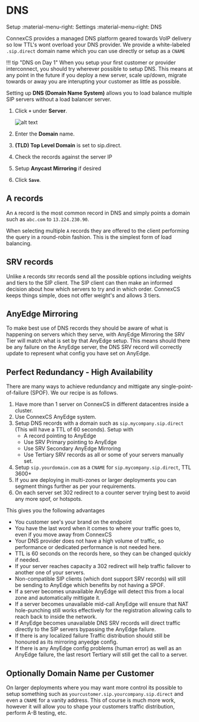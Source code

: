 # DNS
Setup :material-menu-right: Settings :material-menu-right: DNS

ConnexCS provides a managed DNS platform geared towards VoIP delivery so low TTL's wont overload your DNS provider.
We provide a white-labeled `.sip.direct` domain name which you can use directly or setup as a `CNAME`

!!! tip "DNS on Day 1"
	When you setup your first customer or provider interconnect, you should try wherever possible to setup DNS. This means at any point in the future
	if you deploy a new server, scale up/down, migrate towards or away you are interupting your customer as little as possible.

Setting up **DNS (Domain Name System)** allows you to load balance multiple SIP servers without a load balancer server.

1. Click **`+`** under **Server**.

    ![alt text][dns]

2. Enter the **Domain** name. 
3. **(TLD) Top Level Domain** is set to sip.direct.
4. Check the records against the server IP
5. Setup **Anycast Mirroring** if desired
7. Click **`Save`**.

## A records

An `A` record is the most common record in DNS and simply points a domain such as `abc.com` to `13.224.230.90`.

When selecting multiple `A` records they are offered to the client performing the query in a round-robin fashion. This is the simplest form of load balancing.

## SRV records

Unlike `A` records `SRV` records send all the possible options including weights and tiers to the SIP client. The SIP client can then make an informed decision about
how which servers to try and in which order. ConnexCS keeps things simple, does not offer weight's and allows 3 tiers.

## AnyEdge Mirroring

To make best use of DNS records they should be aware of what is happening on servers which they serve, with AnyEdge Mirroring the SRV Tier will match
what is set by that AnyEdge setup. This means should there be any failure on the AnyEdge server, the DNS SRV record will correctly update to represent
what config you have set on AnyEdge.

## Perfect Redundancy - High Availability

There are many ways to achieve redundancy and mittigate any single-point-of-failure (SPOF). We our recipe is as follows.

1. Have more than 1 server on ConnexCS in different datacentres inside a cluster.
2. Use ConnexCS AnyEdge system.
3. Setup DNS records with a domain such as `sip.mycompany.sip.direct` (This will have a TTL of 60 seconds). Setup with
	* A record pointing to AnyEdge
	* Use SRV Primary pointing to AnyEdge
	* Use SRV Secondary AnyEdge Mirroring
	* Use Tertiary SRV records as all or some of your servers manually set.
4. Setup `sip.yourdomain.com` as a `CNAME` for `sip.mycompany.sip.direct`, TTL 3600+
5. If you are deploying in multi-zones or larger deployments you can segment things further as per your requirements.
6. On each server set 302 redirect to a counter server trying best to avoid any more spof, or hotspots.

This gives you the following advantages

* You customer see's your brand on the endpoint
* You have the last word when it comes to where your traffic goes to, even if you move away from ConnexCS
* Your DNS provider does not have a high volume of traffic, so performance or dedicated performance is not needed here.
* TTL is 60 seconds on the records here, so they can be changed quickly if needed.
* If your server reaches capacity a 302 redirect will help traffic failover to another one of your servers.
* Non-compatible SIP clients (which dont support SRV records) will still be sending to AnyEdge which benefits by not having a SPOF.
* If a server becomes unavailable AnyEdge will detect this from a local zone and automatically mittigate it.
* If a server becomes unavailable mid-call AnyEdge will ensure that NAT hole-punching still works effectively for the registration allowing calls to reach back to inside the network.
* If AnyEdge becomes unavailable DNS SRV records will direct traffic directly to the SIP servers bypassing the AnyEdge failure.
* If there is any localized failure Traffic distribution should still be honoured as its mirroring anyedge config.
* If there is any AnyEdge config problems (human error) as well as an AnyEdge failure, the last resort Tertiary will still get the call to a server.

## Optionally Domain Name per Customer

On larger deployments where you may want more control its possible to setup something such as `yourcustomer.sip.yourcompany.sip.direct` and even a `CNAME` for a vanity address.
This of course is much more work, however it will allow you to shape your customers traffic distribution, perform A-B testing, etc.

[dns]: /misc/img/dns.png "DNS load-balance"

